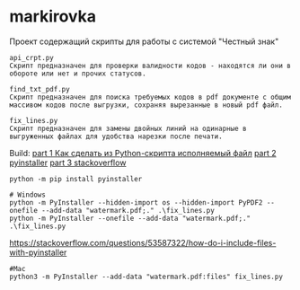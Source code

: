 # markirovka
Проект содержащий скрипты для работы с системой "Честный знак"

```text
api_crpt.py
Скрипт предназначен для проверки валидности кодов - находятся ли они в обороте или нет и прочих статусов.
```

```text
find_txt_pdf.py
Скрипт предназначен для поиска требуемых кодов в pdf документе с общим массивом кодов после выгрузки, сохраняя вырезанные в новый pdf файл.
```

```text
fix_lines.py
Скрипт предназначен для замены двойных линий на одинарные в выгруженных файлах для удобства нарезки после печати.
```
Build:
[part 1 Как сделать из Python-скрипта исполняемый файл](https://habr.com/ru/companies/slurm/articles/746622/)
[part 2 pyinstaller](https://pythonru.com/biblioteki/pyinstaller)
[part 3 stackoverflow](https://stackoverflow.com/questions/39241643/no-module-named-pypdf2-error)
```shell
python -m pip install pyinstaller
```
```shell
# Windows
python -m PyInstaller --hidden-import os --hidden-import PyPDF2 --onefile --add-data "watermark.pdf;." .\fix_lines.py
python -m PyInstaller --onefile --add-data "watermark.pdf;." .\fix_lines.py
```

https://stackoverflow.com/questions/53587322/how-do-i-include-files-with-pyinstaller
```shell
#Mac
python3 -m PyInstaller --add-data "watermark.pdf:files" fix_lines.py
```